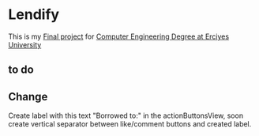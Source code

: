 # Lendify
This is my [Final project](https://dbp.erciyes.edu.tr/Courses/Course.aspx?Course=/bXQvOm7wzQ=) for [Computer Engineering Degree at Erciyes University](http://bm.erciyes.edu.tr/en/index.html)
## to do

## Change
Create label with this text "Borrowed to:" in the actionButtonsView, soon create vertical separator between like/comment buttons and created label.
